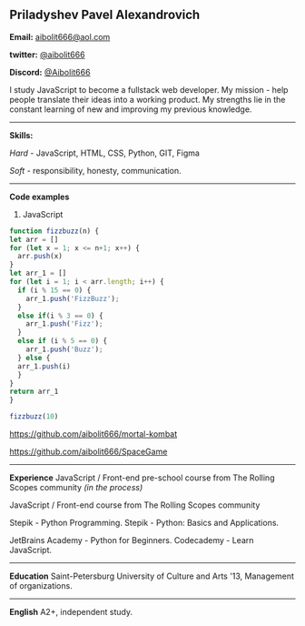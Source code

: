 **Priladyshev Pavel Alexandrovich**
---
**Email:** [aibolit666@aol.com](mailto:aibolit666@aol.com)

**twitter:** [@aibolit666](https://twitter.com/aibolit666)

**Discord:** [@Aibolit666](https://discord.com/channels/@Aibolit666)
 
 I study JavaScript to become a fullstack web developer. My mission - help people translate their ideas into a working product. My strengths lie in the constant learning of new and improving my previous knowledge.
- - -

**Skills:**

*Hard*  - JavaScript, HTML, CSS, Python, GIT, Figma

*Soft*  - responsibility, honesty, communication.
- - -

**Code examples**
1. JavaScript
  ```javascript
  function fizzbuzz(n) {
  let arr = []
  for (let x = 1; x <= n+1; x++) {
    arr.push(x)
  }
  let arr_1 = []
  for (let i = 1; i < arr.length; i++) {
    if (i % 15 == 0) {
      arr_1.push('FizzBuzz');     
    }
    else if(i % 3 == 0) {
      arr_1.push('Fizz');     
    }
    else if (i % 5 == 0) {
      arr_1.push('Buzz');     
    } else {
    arr_1.push(i)
    }
  }
  return arr_1
}

fizzbuzz(10)
  ```

https://github.com/aibolit666/mortal-kombat

https://github.com/aibolit666/SpaceGame
- - -

**Experience**
JavaScript / Front-end pre-school course from The Rolling Scopes community
*(in the process)*

JavaScript / Front-end course from The Rolling Scopes community

Stepik - Python Programming. Stepik - Python: Basics and Applications.

JetBrains Academy - Python for Beginners. Codecademy - Learn JavaScript.
- - -

**Education**
Saint-Petersburg University of Culture and Arts '13, Management of organizations.
- - -

**English** 
A2+, independent study.
